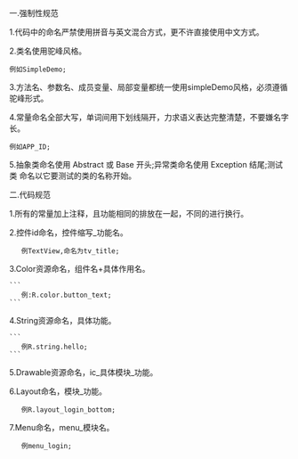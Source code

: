 一.强制性规范

 1.代码中的命名严禁使用拼音与英文混合方式，更不许直接使用中文方式。

 2.类名使用驼峰风格。

 ```
 例如SimpleDemo;
 ```

 3.方法名、参数名、成员变量、局部变量都统一使用simpleDemo风格，必须遵循驼峰形式。

 4.常量命名全部大写，单词间用下划线隔开，力求语义表达完整清楚，不要嫌名字长。

  ```
  例如APP_ID;
  ```

 5.抽象类命名使用 Abstract 或 Base 开头;异常类命名使用 Exception 结尾;测试类 命名以它要测试的类的名称开始。

 二.代码规范

  1.所有的常量加上注释，且功能相同的排放在一起，不同的进行换行。

  2.控件id命名，控件缩写_功能名。

   ```
      例TextView,命名为tv_title;
   ```

  3.Color资源命名，组件名+具体作用名。

    ```
       例:R.color.button_text;
    ```

  4.String资源命名，具体功能。


    ```
       例R.string.hello;
    ```

  5.Drawable资源命名，ic_具体模块_功能。

  6.Layout命名，模块_功能。

   ```
      例R.layout_login_bottom;
   ```

  7.Menu命名，menu_模块名。

   ```
      例menu_login;
   ```
